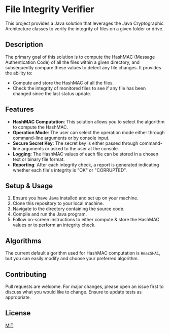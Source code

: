 # File Integrity Verifier

This project provides a Java solution that leverages the Java Cryptographic Architecture classes to verify the integrity of files on a given folder or drive. 

## Description

The primary goal of this solution is to compute the HashMAC (Message Authentication Code) of all the files within a given directory, and subsequently compare these values to detect any file changes. It provides the ability to:
- Compute and store the HashMAC of all the files.
- Check the integrity of monitored files to see if any file has been changed since the last status update.

## Features

- **HashMAC Computation**: This solution allows you to select the algorithm to compute the HashMAC.
- **Operation Mode**: The user can select the operation mode either through command-line arguments or by console input.
- **Secure Secret Key**: The secret key is either passed through command-line arguments or asked to the user at the console.
- **Logging**: The HashMAC values of each file can be stored in a chosen text or binary file format.
- **Reporting**: After each integrity check, a report is generated indicating whether each file's integrity is "OK" or "CORRUPTED".

## Setup & Usage

1. Ensure you have Java installed and set up on your machine.
2. Clone this repository to your local machine.
3. Navigate to the directory containing the source code.
4. Compile and run the Java program.
5. Follow on-screen instructions to either compute & store the HashMAC values or to perform an integrity check.

## Algorithms

The current default algorithm used for HashMAC computation is `HmacSHA1`, but you can easily modify and choose your preferred algorithm.

## Contributing

Pull requests are welcome. For major changes, please open an issue first to discuss what you would like to change. Ensure to update tests as appropriate.

## License

[MIT](https://choosealicense.com/licenses/mit/)
